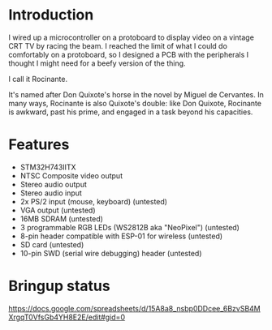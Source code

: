 # Introduction

I wired up a microcontroller on a protoboard to display video on a vintage CRT TV by racing the beam.  I reached the limit of what I could do comfortably on a protoboard, so I designed a PCB with the peripherals I thought I might need for a beefy version of the thing.

I call it Rocinante.

It's named after Don Quixote's horse in the novel by Miguel de Cervantes. In many ways, Rocinante is also Quixote's double: like Don Quixote, Rocinante is awkward, past his prime, and engaged in a task beyond his capacities.

# Features
* STM32H743IITX
* NTSC Composite video output
* Stereo audio output
* Stereo audio input
* 2x PS/2 input (mouse, keyboard) (untested)
* VGA output (untested)
* 16MB SDRAM (untested)
* 3 programmable RGB LEDs (WS2812B aka "NeoPixel") (untested)
* 8-pin header compatible with ESP-01 for wireless (untested)
* SD card (untested)
* 10-pin SWD (serial wire debugging) header (untested)

# Bringup status
https://docs.google.com/spreadsheets/d/15A8a8_nsbp0DDcee_6BzvSB4MXrgqT0VfsGb4YH8E2E/edit#gid=0
